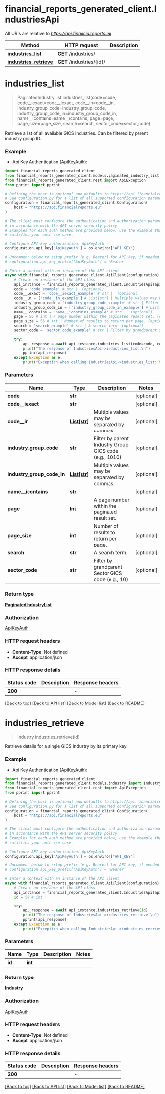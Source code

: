 # financial_reports_generated_client.IndustriesApi

All URIs are relative to *https://api.financialreports.eu*

Method | HTTP request | Description
------------- | ------------- | -------------
[**industries_list**](IndustriesApi.md#industries_list) | **GET** /industries/ | 
[**industries_retrieve**](IndustriesApi.md#industries_retrieve) | **GET** /industries/{id}/ | 


# **industries_list**
> PaginatedIndustryList industries_list(code=code, code__iexact=code__iexact, code__in=code__in, industry_group_code=industry_group_code, industry_group_code_in=industry_group_code_in, name__icontains=name__icontains, page=page, page_size=page_size, search=search, sector_code=sector_code)

Retrieve a list of all available GICS Industries. Can be filtered by parent industry group ID.

### Example

* Api Key Authentication (ApiKeyAuth):

```python
import financial_reports_generated_client
from financial_reports_generated_client.models.paginated_industry_list import PaginatedIndustryList
from financial_reports_generated_client.rest import ApiException
from pprint import pprint

# Defining the host is optional and defaults to https://api.financialreports.eu
# See configuration.py for a list of all supported configuration parameters.
configuration = financial_reports_generated_client.Configuration(
    host = "https://api.financialreports.eu"
)

# The client must configure the authentication and authorization parameters
# in accordance with the API server security policy.
# Examples for each auth method are provided below, use the example that
# satisfies your auth use case.

# Configure API key authorization: ApiKeyAuth
configuration.api_key['ApiKeyAuth'] = os.environ["API_KEY"]

# Uncomment below to setup prefix (e.g. Bearer) for API key, if needed
# configuration.api_key_prefix['ApiKeyAuth'] = 'Bearer'

# Enter a context with an instance of the API client
async with financial_reports_generated_client.ApiClient(configuration) as api_client:
    # Create an instance of the API class
    api_instance = financial_reports_generated_client.IndustriesApi(api_client)
    code = 'code_example' # str |  (optional)
    code__iexact = 'code__iexact_example' # str |  (optional)
    code__in = ['code__in_example'] # List[str] | Multiple values may be separated by commas. (optional)
    industry_group_code = 'industry_group_code_example' # str | Filter by parent Industry Group GICS code (e.g., 1010) (optional)
    industry_group_code_in = ['industry_group_code_in_example'] # List[str] | Multiple values may be separated by commas. (optional)
    name__icontains = 'name__icontains_example' # str |  (optional)
    page = 56 # int | A page number within the paginated result set. (optional)
    page_size = 56 # int | Number of results to return per page. (optional)
    search = 'search_example' # str | A search term. (optional)
    sector_code = 'sector_code_example' # str | Filter by grandparent Sector GICS code (e.g., 10) (optional)

    try:
        api_response = await api_instance.industries_list(code=code, code__iexact=code__iexact, code__in=code__in, industry_group_code=industry_group_code, industry_group_code_in=industry_group_code_in, name__icontains=name__icontains, page=page, page_size=page_size, search=search, sector_code=sector_code)
        print("The response of IndustriesApi->industries_list:\n")
        pprint(api_response)
    except Exception as e:
        print("Exception when calling IndustriesApi->industries_list: %s\n" % e)
```



### Parameters


Name | Type | Description  | Notes
------------- | ------------- | ------------- | -------------
 **code** | **str**|  | [optional] 
 **code__iexact** | **str**|  | [optional] 
 **code__in** | [**List[str]**](str.md)| Multiple values may be separated by commas. | [optional] 
 **industry_group_code** | **str**| Filter by parent Industry Group GICS code (e.g., 1010) | [optional] 
 **industry_group_code_in** | [**List[str]**](str.md)| Multiple values may be separated by commas. | [optional] 
 **name__icontains** | **str**|  | [optional] 
 **page** | **int**| A page number within the paginated result set. | [optional] 
 **page_size** | **int**| Number of results to return per page. | [optional] 
 **search** | **str**| A search term. | [optional] 
 **sector_code** | **str**| Filter by grandparent Sector GICS code (e.g., 10) | [optional] 

### Return type

[**PaginatedIndustryList**](PaginatedIndustryList.md)

### Authorization

[ApiKeyAuth](../README.md#ApiKeyAuth)

### HTTP request headers

 - **Content-Type**: Not defined
 - **Accept**: application/json

### HTTP response details

| Status code | Description | Response headers |
|-------------|-------------|------------------|
**200** |  |  -  |

[[Back to top]](#) [[Back to API list]](../README.md#documentation-for-api-endpoints) [[Back to Model list]](../README.md#documentation-for-models) [[Back to README]](../README.md)

# **industries_retrieve**
> Industry industries_retrieve(id)

Retrieve details for a single GICS Industry by its primary key.

### Example

* Api Key Authentication (ApiKeyAuth):

```python
import financial_reports_generated_client
from financial_reports_generated_client.models.industry import Industry
from financial_reports_generated_client.rest import ApiException
from pprint import pprint

# Defining the host is optional and defaults to https://api.financialreports.eu
# See configuration.py for a list of all supported configuration parameters.
configuration = financial_reports_generated_client.Configuration(
    host = "https://api.financialreports.eu"
)

# The client must configure the authentication and authorization parameters
# in accordance with the API server security policy.
# Examples for each auth method are provided below, use the example that
# satisfies your auth use case.

# Configure API key authorization: ApiKeyAuth
configuration.api_key['ApiKeyAuth'] = os.environ["API_KEY"]

# Uncomment below to setup prefix (e.g. Bearer) for API key, if needed
# configuration.api_key_prefix['ApiKeyAuth'] = 'Bearer'

# Enter a context with an instance of the API client
async with financial_reports_generated_client.ApiClient(configuration) as api_client:
    # Create an instance of the API class
    api_instance = financial_reports_generated_client.IndustriesApi(api_client)
    id = 56 # int | 

    try:
        api_response = await api_instance.industries_retrieve(id)
        print("The response of IndustriesApi->industries_retrieve:\n")
        pprint(api_response)
    except Exception as e:
        print("Exception when calling IndustriesApi->industries_retrieve: %s\n" % e)
```



### Parameters


Name | Type | Description  | Notes
------------- | ------------- | ------------- | -------------
 **id** | **int**|  | 

### Return type

[**Industry**](Industry.md)

### Authorization

[ApiKeyAuth](../README.md#ApiKeyAuth)

### HTTP request headers

 - **Content-Type**: Not defined
 - **Accept**: application/json

### HTTP response details

| Status code | Description | Response headers |
|-------------|-------------|------------------|
**200** |  |  -  |

[[Back to top]](#) [[Back to API list]](../README.md#documentation-for-api-endpoints) [[Back to Model list]](../README.md#documentation-for-models) [[Back to README]](../README.md)

